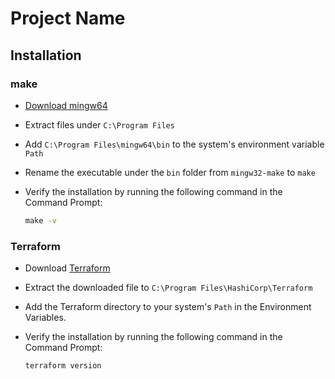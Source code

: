 # Project Name

## Installation

### make

- [Download mingw64](https://github.com/niXman/mingw-builds-binaries/releases/download/13.2.0-rt_v11-rev1/x86_64-13.2.0-release-win32-seh-msvcrt-rt_v11-rev1.7z)
- Extract files under `C:\Program Files`
- Add `C:\Program Files\mingw64\bin` to the system's environment variable `Path`
- Rename the executable under the `bin` folder from `mingw32-make` to `make`
- Verify the installation by running the following command in the Command Prompt:

  ```cmd
  make -v
  ```

### Terraform

- Download [Terraform](https://developer.hashicorp.com/terraform/install#windows)
- Extract the downloaded file to `C:\Program Files\HashiCorp\Terraform`
- Add the Terraform directory to your system's `Path` in the Environment Variables.
- Verify the installation by running the following command in the Command Prompt:

  ```cmd
  terraform version
  ```

